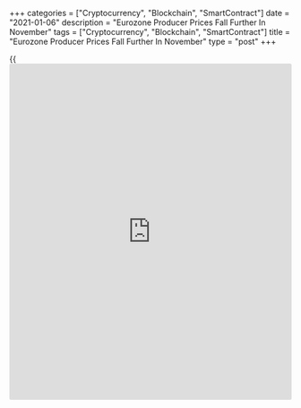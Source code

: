 +++
categories = ["Cryptocurrency", "Blockchain", "SmartContract"]
date = "2021-01-06"
description = "Eurozone Producer Prices Fall Further In November"
tags = ["Cryptocurrency", "Blockchain", "SmartContract"]
title = "Eurozone Producer Prices Fall Further In November"
type = "post"
+++

{{<iframe id="large-banner" src="https://www.bounty.group/#slide=1.0" width="100%" height="600" scrolling="no" style="border: 0px solid rgb(216, 221, 230); border-radius: 3px;">}}

Eurozone producer prices declined further in November, data from
Eurostat showed on Wednesday.

The producer prices index decreased 1.9 percent year-on-year in
November, after a 2.0 percent fall in October. Economists had forecast a
fall of 2.2 percent.

Excluding energy, producer prices remained unchanged in November, after
a 0.2 percent fall in the previous month.

Prices of energy declined 7.5 percent annually in November and that of
intermediate goods decreased 0.6 percent. Non-durable consumer goods
prices edged down 0.1 percent.

Meanwhile, durable consumer goods prices rose 1.2 percent and capital
goods prices grew 0.8 percent.

On a month-on-month basis, producer prices rose 0.4 percent in November,
the same as seen in the preceding month. Prices were expected to gain
0.1 percent.

In the EU27, producer prices climbed 0.4 percent monthly in November and
decreased 1.8 percent from the same month last year.

For comments and feedback [contact](https://www.playgroundfx.com/contact/): editorial@rtt[news](https://www.letsplayfx.com/blog/forex-news-website/).com

[Economic News][1]

 **What parts of the world are seeing the best (and worst) economic
performances lately? Click[here][2] to check out our [Econ Scorecard][2]
and find out! See up-to-the-moment [ranking](https://www.playgroundfx.com/blog/crypto-exchange-ranking/)s for the best and worst
performers in [GDP][3], [unemployment rate][4], [inflation][5] and much
more.**

   1. www.rtt[news](https://www.letsplayfx.com/blog/forex-news-website/).com/Content/EconomicNews.aspx
   2. www.rtt[news](https://www.letsplayfx.com/blog/forex-news-website/).com/economic-scorecard/world-rank/retail-sales/highest-performance.aspx
   3. www.rtt[news](https://www.letsplayfx.com/blog/forex-news-website/).com/economic-scorecard/world-rank/GDP/highest-performance.aspx
   4. www.rtt[news](https://www.letsplayfx.com/blog/forex-news-website/).com/economic-scorecard/world-rank/unemployment-rate/lowest-performance.aspx
   5. www.rtt[news](https://www.letsplayfx.com/blog/forex-news-website/).com/economic-scorecard/world-rank/CPI/highest-performance.aspx